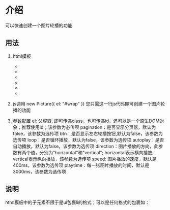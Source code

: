 # 介绍
可以快速创建一个图片轮播的功能

## 用法
1. html模板
    <div id="wrap">
        <ul>
            <li><img src="" alt=""></li>
            <li><img src="" alt=""></li>
            <li><img src="" alt=""></li>
            <li><img src="" alt=""></li>
            <li><img src="" alt=""></li>
            <li><img src="" alt=""></li>
        </ul>
    </div>

2. js调用
    new Picture({
        el: "#wrap"
    })
    您只需这一行js代码即可创建一个图片轮播的功能

3. 参数配置
    el: 父容器, 即可传递class，也可传递id，还可以是一个原生DOM对象；推荐使用id；该参数为必传项
    pagination：是否显示分页器，默认为false，该参数为选传项
    btn：是否显示左右轮播按钮,默认为false，该参数为选传项
    loop：是否循环播放，默认为false，该参数为选传项
    autoplay：是否自动播放，默认为false，该参数为选传项
    direction：图片播放的方向，此参数有两个值，分别为"horizontal"和"vertical"; horizontal表示横向播放; vertical表示纵向播放，该参数为选传项
    speed: 图片播放的速度，默认是400ms，该参数为选传项
    playtime：每一张图片播放的时间，默认是3000ms，该参数为选传项

## 说明
html模板中的子元素不限于是ul包裹li的格式；可以是任何格式的包裹如：
    <div>
        <div><img src="" alt=""></div>
        <div><img src="" alt=""></div>
        <div><img src="" alt=""></div>
        <div><img src="" alt=""></div>
    </div>